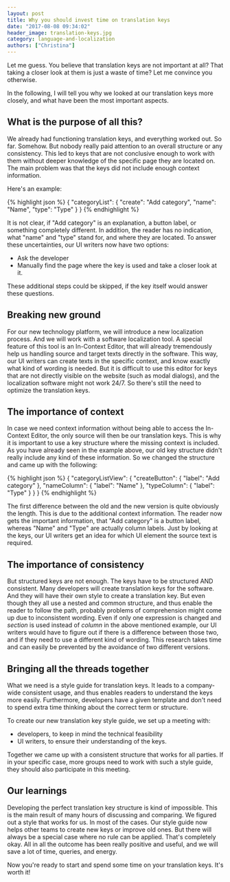 ```yaml
---
layout: post
title: Why you should invest time on translation keys
date: "2017-08-08 09:34:02"
header_image: translation-keys.jpg
category: language-and-localization
authors: ["Christina"]
---
```

Let me guess.
You believe that translation keys are not important at all?
That taking a closer look at them is just a waste of time?
Let me convince you otherwise.

In the following, I will tell you why we looked at our translation keys more closely, and what have been the most important aspects.

## What is the purpose of all this?

We already had functioning translation keys, and everything worked out.
So far.
Somehow.
But nobody really paid attention to an overall structure or any consistency.
This led to keys that are not conclusive enough to work with them without deeper knowledge of the specific page they are located on.
The main problem was that the keys did not include enough context information.

Here's an example:

{% highlight json %}
{
"categoryList": {
  "create": "Add category",
  "name": "Name",
  "type": "Type"
    }
  }
{% endhighlight %}

It is not clear, if "Add category" is an explanation, a button label, or something completely different.
In addition, the reader has no indication, what "name" and "type" stand for, and where they are located.
To answer these uncertainties, our UI writers now have two options:

* Ask the developer
* Manually find the page where the key is used and take a closer look at it.

These additional steps could be skipped, if the key itself would answer these questions.

## Breaking new ground

For our new technology platform, we will introduce a new localization process.
And we will work with a software localization tool.
A special feature of this tool is an In-Context Editor, that will already tremendously help us handling source and target texts directly in the software.
This way, our UI writers can create texts in the specific context, and know exactly what kind of wording is needed.
But it is difficult to use this editor for keys that are not directly visible on the website (such as modal dialogs), and the localization software might not work 24/7.
So there's still the need to optimize the translation keys.

## The importance of context

In case we need context information without being able to access the In-Context Editor, the only source will then be our translation keys.
This is why it is important to use a key structure where the missing context is included.
As you have already seen in the example above, our old key structure didn't really include any kind of these information.
So we changed the structure and came up with the following:

{% highlight json %}
{
"categoryListView": {
  "createButton": {
  "label": "Add category"
  },
   "nameColumn": {
   "label": "Name"
  },
  "typeColumn": {
  "label": "Type"
    }
  }
}
{% endhighlight %}

The first difference between the old and the new version is quite obviously the length.
This is due to the additional context information.
The reader now gets the important information, that "Add category" is a button label, whereas "Name" and "Type" are actually column labels.
Just by looking at the keys, our UI writers get an idea for which UI element the source text is required.

## The importance of consistency

But structured keys are not enough.
The keys have to be structured AND consistent.
Many developers will create translation keys for the software.
And they will have their own style to create a translation key.
But even though they all use a nested and common structure, and thus enable the reader to follow the path, probably problems of comprehension might come up due to inconsistent wording.
Even if only one expression is changed and *section* is used instead of *column* in the above mentioned example, our UI writers would have to figure out if there is a difference between those two, and if they need to use a different kind of wording.
This research takes time and can easily be prevented by the avoidance of two different versions.

## Bringing all the threads together

What we need is a style guide for translation keys.
It leads to a company-wide consistent usage, and thus enables readers to understand the keys more easily.
Furthermore, developers have a given template and don't need to spend extra time thinking about the correct term or structure.

To create our new translation key style guide, we set up a meeting with:

* developers, to keep in mind the technical feasibility
* UI writers, to ensure their understanding of the keys.

Together we came up with a consistent structure that works for all parties.
If in your specific case, more groups need to work with such a style guide, they should also participate in this meeting.

## Our learnings

Developing the perfect translation key structure is kind of impossible.
This is the main result of many hours of discussing and comparing.
We figured out a style that works for us.
In most of the cases.
Our style guide now helps other teams to create new keys or improve old ones.
But there will always be a special case where no rule can be applied.
That's completely okay.
All in all the outcome has been really positive and useful, and we will save a lot of time, queries, and energy.

Now you're ready to start and spend some time on your translation keys.
It's worth it!
